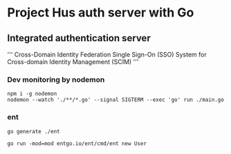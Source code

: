# Project Hus auth server with Go

## Integrated authentication server ##
'''
Cross-Domain Identity Federation
Single Sign-On (SSO)
System for Cross-domain Identity Management (SCIM)
'''

### Dev monitoring by nodemon

```
npm i -g nodemon
nodemon --watch './**/*.go' --signal SIGTERM --exec 'go' run ./main.go
```

### ent

```
go generate ./ent

go run -mod=mod entgo.io/ent/cmd/ent new User
```

